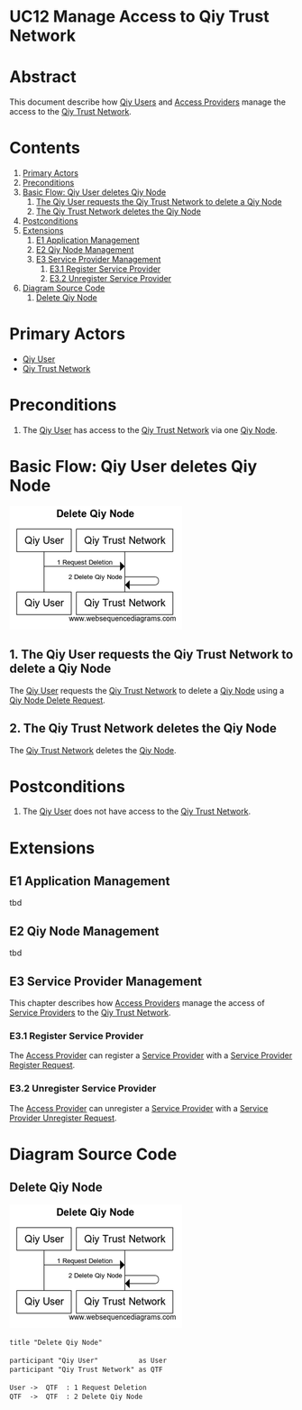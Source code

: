 # UC12 Manage Access to Qiy Trust Network

# Abstract

This document describe how [Qiy Users](../Definitions.md#qiy-user) and [Access Providers](../Definitions.md#access-provider) manage the access to the [Qiy Trust Network](../Definitions.md#qiy-trust-network).

# Contents


1. [Primary Actors](#primary-actors)
1. [Preconditions](#preconditions)
1. [Basic Flow: Qiy User deletes Qiy Node](#basic-flow-qiy-user-deletes-qiy-node)
	1. [The Qiy User requests the Qiy Trust Network to delete a Qiy Node](#1-the-qiy-user-requests-the-qiy-trust-network-to-delete-a-qiy-node)
	1. [The Qiy Trust Network deletes the Qiy Node](#2-the-qiy-trust-network-deletes-the-qiy-node)
1. [Postconditions](#postconditions)
1. [Extensions](#extensions)
	1. [E1 Application Management](#e1-application-management)
	1. [E2 Qiy Node Management](#e2-qiy-node-management)
	1. [E3 Service Provider Management](#e3-service-provider-management)
		1. [E3.1 Register Service Provider](#e31-register-service-provider)
		1. [E3.2 Unregister Service Provider](#e32-unregister-service-provider)
1. [Diagram Source Code](#diagram-source-code)
	1. [Delete Qiy Node](#delete-qiy-node)

# Primary Actors

* [Qiy User](../Definitions.md#qiy-user)
* [Qiy Trust Network](../Definitions.md#qiy-trust-network)

# Preconditions

1. The [Qiy User](../Definitions.md#qiy-user) has access to the [Qiy Trust Network](../Definitions.md#qiy-trust-network) via one [Qiy Node](../Definitions.md#qiy-node).


# Basic Flow: Qiy User deletes Qiy Node

![Delete Qiy Node](../images/Delete_Qiy_Node_-_UC12.png)

## 1. The Qiy User requests the Qiy Trust Network to delete a Qiy Node

The [Qiy User](../Definitions.md#qiy-user) requests the [Qiy Trust Network](../Definitions.md#qiy-trust-network) to delete a [Qiy Node](../Definitions.md#qiy-node) using a [Qiy Node Delete Request](../Definitions.md#qiy-node-delete-request).

## 2. The Qiy Trust Network deletes the Qiy Node

The [Qiy Trust Network](../Definitions.md#qiy-trust-network) deletes the [Qiy Node](../Definitions.md#qiy-node).


# Postconditions

1. The [Qiy User](../Definitions.md#qiy-user) does not have access to the [Qiy Trust Network](../Definitions.md#qiy-trust-network).


# Extensions

## E1 Application Management

tbd

## E2 Qiy Node Management

tbd

## E3 Service Provider Management

This chapter describes how [Access Providers](../Definitions.md#access-provider) manage the access of [Service Providers](../Definitions.md#service-provider) to the [Qiy Trust Network](../Definitions.md#qiy-trust-network).

### E3.1 Register Service Provider

The [Access Provider](../Definitions.md#access-provider) can register a [Service Provider](../Definitions.md#service-provider) with a [Service Provider Register Request](../Definitions.md#service-provider-register-request).

### E3.2 Unregister Service Provider

The [Access Provider](../Definitions.md#access-provider) can unregister a [Service Provider](../Definitions.md#service-provider) with a [Service Provider Unregister Request](../Definitions.md#service-provider-unregister-request).


# Diagram Source Code

## Delete Qiy Node

![Delete Qiy Node](../images/Delete_Qiy_Node_-_UC12.png)

```
title "Delete Qiy Node"

participant "Qiy User"          as User
participant "Qiy Trust Network" as QTF

User ->  QTF  : 1 Request Deletion
QTF  ->  QTF  : 2 Delete Qiy Node
```

